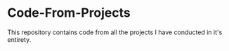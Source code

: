 # Code-From-Projects
This repository contains code from all the projects I have conducted in it's entirety.

